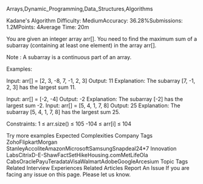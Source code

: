 Arrays,Dynamic_Programming,Data_Structures,Algorithms

Kadane's Algorithm
Difficulty: MediumAccuracy: 36.28%Submissions: 1.2MPoints: 4Average Time: 20m

You are given an integer array arr[]. You need to find the maximum sum of a subarray (containing at least one element) in the array arr[].

Note : A subarray is a continuous part of an array.

Examples:

Input: arr[] = [2, 3, -8, 7, -1, 2, 3]
Output: 11
Explanation: The subarray [7, -1, 2, 3] has the largest sum 11.

Input: arr[] = [-2, -4]
Output: -2
Explanation: The subarray [-2] has the largest sum -2.
Input: arr[] = [5, 4, 1, 7, 8]
Output: 25
Explanation: The subarray [5, 4, 1, 7, 8] has the largest sum 25.

Constraints:
1 ≤ arr.size() ≤ 105
-104 ≤ arr[i] ≤ 104

Try more examples
Expected Complexities
Company Tags
ZohoFlipkartMorgan StanleyAccoliteAmazonMicrosoftSamsungSnapdeal24*7 Innovation LabsCitrixD-E-ShawFactSetHikeHousing.comMetLifeOla CabsOraclePayuTeradataVisaWalmartAdobeGoogleArcesium
Topic Tags
Related Interview Experiences
Related Articles
Report An Issue
If you are facing any issue on this page. Please let us know.